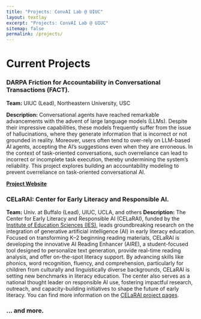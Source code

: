 ```yaml
---
title: "Projects: ConvAI Lab @ UIUC"
layout: textlay
excerpt: "Projects: ConvAI Lab @ UIUC"
sitemap: false
permalink: /projects/
---
```


# Current Projects

### DARPA Friction for Accountability in Conversational Transactions (FACT). ###

<b>Team:</b> UIUC (Lead), Northeastern University, USC

<b>Description:</b> Conversational agents have reached remarkable advancements with the advent of large language models (LLMs). Despite their impressive capabilities, these models frequently suffer from the issue of hallucinations, where they generate information that is incorrect or not grounded in reality. Moreover, users often tend to over-rely on LLM-based AI agents, accepting the AI’s suggestions even when they are erroneous. In the context of task-oriented conversations, such overreliance can lead to incorrect or incomplete task execution, thereby undermining the system’s reliability. This project explores building an accountability modeling to prevent overreliance on task-oriented conversational AI.

<a href="https://fact-becareful.github.io/becareful/"><b>Project Website</b></a>

<!--
![]({{ site.url }}{{ site.baseurl }}/images/respic/acc_dst_overview.png){: style="width: 50%; float: center; margin: 0px"}
-->

### CELaRAI: Center for Early Literacy and Responsible AI. ###
<b>Team:</b> Univ. at Buffalo (Lead), UIUC, UCLA, and others
<b>Description:</b> The Center for Early Literacy and Responsible AI (CELaRAI), funded by the <a href="https://ies.ed.gov/use-work/awards/center-early-literacy-and-responsible-ai-celarai-innovating-beginning-reading-instruction-culturally?ID=6071">Institute of Education Sciences (IES)</a>, leads groundbreaking research on the integration of generative artificial intelligence (AI) in early literacy education. Focused on transforming K–2 beginning reading materials, CELaRAI is developing the innovative AI Reading Enhancer (AIRE), a student-focused tool designed to personalize text generation, provide real-time reading analysis, and offer on-the-spot literacy support. By advancing skills like phonics, word recognition, fluency, and comprehension, particularly for children from culturally and linguistically diverse backgrounds, CELaRAI is setting new benchmarks in literacy education. The center also serves as a national thought leader on responsible AI use, fostering impactful research, outreach, and capacity-building initiatives to shape the future of early literacy. You can find more information on the <a href = "https://earlyliteracyai.org/">CELaRAI project pages</a>.

### ... and more.
